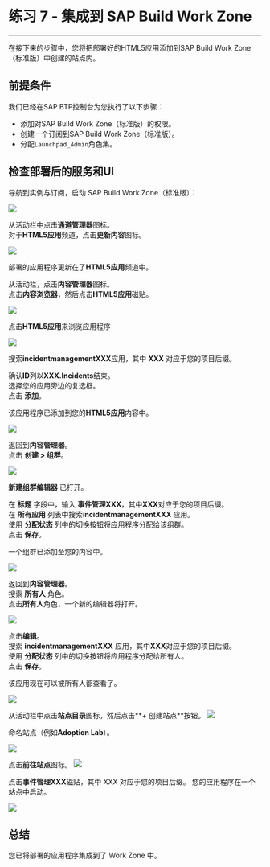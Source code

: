 <div class="draftWatermark"></div>

# 练习 7 - 集成到 SAP Build Work Zone
---

在接下来的步骤中，您将把部署好的HTML5应用添加到SAP Build Work Zone（标准版）中创建的站点内。

## 前提条件

我们已经在SAP BTP控制台为您执行了以下步骤：
- 添加对SAP Build Work Zone（标准版）的权限。
- 创建一个订阅到SAP Build Work Zone（标准版）。
- 分配`Launchpad_Admin`角色集。


## 检查部署后的服务和UI

导航到实例与订阅，启动 SAP Build Work Zone（标准版）：

![](vx_images/325313981703135.png)

从活动栏中点击**通道管理器**图标。<br>
对于**HTML5应用**频道，点击**更新内容**图标。

![](vx_images/80730659011112.png)

部署的应用程序更新在了**HTML5应用**频道中。

从活动栏，点击**内容管理器**图标。<br>
点击**内容浏览器**，然后点击**HTML5应用**磁贴。

![](vx_images/35854450976522.png)

点击**HTML5应用**来浏览应用程序

![](vx_images/499102567118373.png)

搜索**incidentmanagementXXX**应用，其中 **XXX** 对应于您的项目后缀。

确认**ID**列以**XXX.Incidents**结束。<br>选择您的应用旁边的复选框。<br>
点击 **添加**。

该应用程序已添加到您的**HTML5应用**内容中。

![](vx_images/261654492923856.png)

返回到**内容管理器**。<br>点击 **创建 > 组群**。

![](vx_images/158074159514134.png)

**新建组群编辑器** 已打开。

在 **标题** 字段中，输入 **事件管理XXX**，其中**XXX**对应于您的项目后缀。<br>
在 **所有应用** 列表中搜索**incidentmanagementXXX** 应用。<br>
使用 **分配状态** 列中的切换按钮将应用程序分配给该组群。<br>点击 **保存**。

一个组群已添加至您的内容中。

![](vx_images/45431614543339.png)

返回到**内容管理器**。<br>搜索 **所有人** 角色。<br>
点击**所有人**角色，一个新的编辑器将打开。

![](vx_images/594914367751002.png)

点击**编辑**。<br>
搜索 **incidentmanagementXXX** 应用，其中**XXX**对应于您的项目后缀。<br>
使用 **分配状态** 列中的切换按钮将应用程序分配给所有人。<br>点击 **保存**。

该应用现在可以被所有人都查看了。

![](vx_images/216750681607498.png)

从活动栏中点击**站点目录**图标，然后点击**+ 创建站点**按钮。
![](vx_images/277314441893079.png)

命名站点（例如**Adoption Lab**）。

![](vx_images/210914585329309.png)

点击**前往站点**图标。
![](vx_images/110473747302976.png)

点击**事件管理XXX**磁贴，其中 XXX 对应于您的项目后缀。
您的应用程序在一个站点中启动。

![](vx_images/567833970879728.png)

## 总结

您已将部署的应用程序集成到了 Work Zone 中。